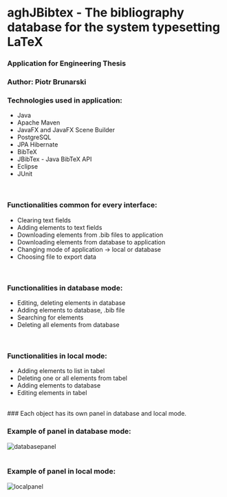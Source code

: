 # aghJBibtex - The bibliography database for the system typesetting LaTeX

### Application for Engineering Thesis <br>

### Author: Piotr Brunarski <br>

### Technologies used in application:
* Java
* Apache Maven
* JavaFX and JavaFX Scene Builder
* PostgreSQL
* JPA Hibernate
* BibTeX
* JBibTex - Java BibTeX API
* Eclipse
* JUnit
<br>

### Functionalities common for every interface:
* Clearing  text fields
* Adding elements to text fields
* Downloading elements from .bib files to application
* Downloading elements from database to application
* Changing mode of application -> local or database
* Choosing file to export data
<br>

### Functionalities in database mode:
* Editing, deleting elements in database
* Adding elements to database, .bib file
* Searching for elements
* Deleting all elements from database
<br>

### Functionalities in local mode:
* Adding elements to list in tabel
* Deleting one or all elements from tabel
* Adding elements to database
* Editing elements in tabel

<br>
### Each object has its own panel in database and local mode.
<br>

### Example of panel in database mode: 

![databasepanel](https://user-images.githubusercontent.com/37865264/108226043-d0345880-713c-11eb-9d6c-abdd45a455ec.PNG)
<br>
<br>

### Example of panel in local mode:

![localpanel](https://user-images.githubusercontent.com/37865264/108226174-efcb8100-713c-11eb-9a75-17e45e239d0c.PNG)
